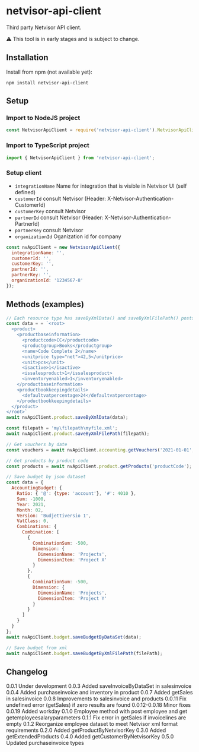# netvisor-api-client

Third party Netvisor API client.

:warning: This tool is in early stages and is subject to change.

## Installation

Install from npm (not available yet):

```
npm install netvisor-api-client
```

## Setup

### Import to NodeJS project

```javascript
const NetvisorApiClient = require('netvisor-api-client').NetvisorApiClient;
```

### Import to TypeScript project

```javascript
import { NetvisorApiClient } from 'netvisor-api-client';
```

### Setup client

- `integrationName` Name for integration that is visible in Netvisor UI (self defined)
- `customerId` consult Netvisor (Header: X-Netvisor-Authentication-CustomerId)
- `customerKey` consult Netvisor
- `partnerId` consult Netvisor (Header: X-Netvisor-Authentication-PartnerId)
- `partnerKey` consult Netvisor
- `organizationId` Oganization id for company

```javascript
const nvApiClient = new NetvisorApiClient({
  integrationName: '',
  customerId: '',
  customerKey: '',
  partnerId: '',
  partnerKey: '',
  organizationId: '1234567-8'
});
```

## Methods (examples)

```javascript
// Each resource type has saveByXmlData() and saveByXmlFilePath() posts (below examples with products):
const data = = `<root>
  <product>
    <productbaseinformation>
      <productcode>CC</productcode>
      <productgroup>Books</productgroup>
      <name>Code Complete 2</name>
      <unitprice type="net">42,5</unitprice>
      <unit>pcs</unit>
      <isactive>1</isactive>
      <issalesproduct>1</issalesproduct>
      <inventoryenabled>1</inventoryenabled>
    </productbaseinformation>
    <productbookkeepingdetails>
      <defaultvatpercentage>24</defaultvatpercentage>
    </productbookkeepingdetails>
  </product>
</root>`
await nvApiClient.product.saveByXmlData(data);

const filepath = 'my\filepath\myfile.xml';
await nvApiClient.product.saveByXmlFilePath(filepath);

// Get vouchers by date
const vouchers = await nvApiClient.accounting.getVouchers('2021-01-01', '2021-01-31');

// Get products by product code
const products = await nvApiClient.product.getProducts('productCode');

// Save budget by json dataset
const data = {
  AccountingBudget: {
    Ratio: { '@': {type: 'account'}, '#': 4010 },
    Sum: -1000,
    Year: 2021,
    Month: 02,
    Version: 'Budjettiversio 1',
    VatClass: 0,
    Combinations: {
      Combination: [
        {
          CombinationSum: -500,
          Dimension: {
            DimensionName: 'Projects',
            DimensionItem: 'Project X'
          }
        },
        {
          CombinationSum: -500,
          Dimension: {
            DimensionName: 'Projects',
            DimensionItem: 'Project Y'
          }
        }
      ]
    }
  }
};
await nvApiClient.budget.saveBudgetByDataSet(data);

// Save budget from xml
await nvApiClient.budget.saveBudgetByXmlFilePath(filePath);

```

## Changelog

0.0.1 Under development
0.0.3 Added saveInvoiceByDataSet in salesinvoice
0.0.4 Added purchaseinvoice and inventory in product
0.0.7 Added getSales in salesinvoice
0.0.8 Improvements to salesinvoice and products
0.0.11 Fix undefined error (getSales) if zero results are found
0.0.12-0.0.18 Minor fixes
0.0.19 Added workday
0.1.0 Employee method with post employee and get getemployeesalaryparameters
0.1.1 Fix error in getSales if invoicelines are empty
0.1.2 Reorganize employee dataset to meet Netvisor xml format requirements
0.2.0 Added getProductByNetvisorKey
0.3.0 Added getExtendedProducts
0.4.0 Added getCustomerByNetvisorKey
0.5.0 Updated purchaseinvoice types

